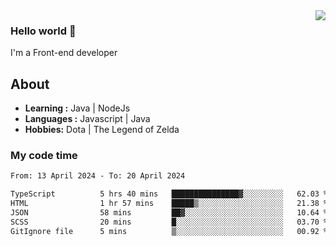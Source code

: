 <img align='right' src="https://github-readme-stats.vercel.app/api?username=jumodada&show_icons=true&theme=vue">

### Hello world 👋

I'm a Front-end developer 
    
## About
-  **Learning :** Java | NodeJs
-  **Languages :** Javascript | Java
-  **Hobbies:** Dota | The Legend of Zelda

### My code time

<!--START_SECTION:waka-->

```txt
From: 13 April 2024 - To: 20 April 2024

TypeScript          5 hrs 40 mins   ███████████████▓░░░░░░░░░   62.03 %
HTML                1 hr 57 mins    █████▒░░░░░░░░░░░░░░░░░░░   21.38 %
JSON                58 mins         ██▓░░░░░░░░░░░░░░░░░░░░░░   10.64 %
SCSS                20 mins         █░░░░░░░░░░░░░░░░░░░░░░░░   03.70 %
GitIgnore file      5 mins          ▒░░░░░░░░░░░░░░░░░░░░░░░░   00.92 %
```

<!--END_SECTION:waka-->
